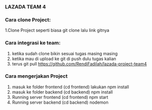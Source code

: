 ### LAZADA TEAM 4


### Cara clone Project: 

1.Clone Project seperti biasa git clone lalu link gitnya

### Cara integrasi ke team:

1. ketika sudah clone bikin sesuai tugas masing masing
2. ketika mau di upload ke git di push dulu tugas kalian
3. terus git pull https://github.com/RendiFadilah/lazada-project-team4

### Cara mengerjakan Project

1. masuk ke folder frontend (cd frontend) lakukan npm install
2. masuk ke folder backend (cd backend) npm install
3. Running server frontend (cd frontend) npm start
4. Running server backend (cd backend) nodemon
